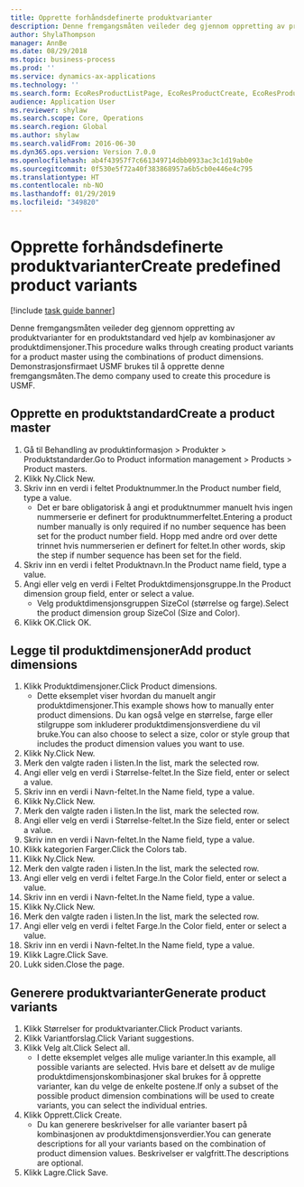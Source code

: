 ```yaml
---
title: Opprette forhåndsdefinerte produktvarianter
description: Denne fremgangsmåten veileder deg gjennom oppretting av produktvarianter for en produktstandard ved hjelp av kombinasjoner av produktdimensjoner.
author: ShylaThompson
manager: AnnBe
ms.date: 08/29/2018
ms.topic: business-process
ms.prod: ''
ms.service: dynamics-ax-applications
ms.technology: ''
ms.search.form: EcoResProductListPage, EcoResProductCreate, EcoResProductDetails, EcoResProductMasterDimension, EcoResProductVariants, EcoResProductVariantSuggestions
audience: Application User
ms.reviewer: shylaw
ms.search.scope: Core, Operations
ms.search.region: Global
ms.author: shylaw
ms.search.validFrom: 2016-06-30
ms.dyn365.ops.version: Version 7.0.0
ms.openlocfilehash: ab4f43957f7c661349714dbb0933ac3c1d19ab0e
ms.sourcegitcommit: 0f530e5f72a40f383868957a6b5cb0e446e4c795
ms.translationtype: HT
ms.contentlocale: nb-NO
ms.lasthandoff: 01/29/2019
ms.locfileid: "349820"
---
```

# <a name="create-predefined-product-variants"></a><span data-ttu-id="897f8-103">Opprette forhåndsdefinerte produktvarianter</span><span class="sxs-lookup"><span data-stu-id="897f8-103">Create predefined product variants</span></span>

[!include [task guide banner](../../includes/task-guide-banner.md)]

<span data-ttu-id="897f8-104">Denne fremgangsmåten veileder deg gjennom oppretting av produktvarianter for en produktstandard ved hjelp av kombinasjoner av produktdimensjoner.</span><span class="sxs-lookup"><span data-stu-id="897f8-104">This procedure walks through creating product variants for a product master using the combinations of product dimensions.</span></span> <span data-ttu-id="897f8-105">Demonstrasjonsfirmaet USMF brukes til å opprette denne fremgangsmåten.</span><span class="sxs-lookup"><span data-stu-id="897f8-105">The demo company used to create this procedure is USMF.</span></span>


## <a name="create-a-product-master"></a><span data-ttu-id="897f8-106">Opprette en produktstandard</span><span class="sxs-lookup"><span data-stu-id="897f8-106">Create a product master</span></span>
1. <span data-ttu-id="897f8-107">Gå til Behandling av produktinformasjon > Produkter > Produktstandarder.</span><span class="sxs-lookup"><span data-stu-id="897f8-107">Go to Product information management > Products > Product masters.</span></span>
2. <span data-ttu-id="897f8-108">Klikk Ny.</span><span class="sxs-lookup"><span data-stu-id="897f8-108">Click New.</span></span>
3. <span data-ttu-id="897f8-109">Skriv inn en verdi i feltet Produktnummer.</span><span class="sxs-lookup"><span data-stu-id="897f8-109">In the Product number field, type a value.</span></span>
    * <span data-ttu-id="897f8-110">Det er bare obligatorisk å angi et produktnummer manuelt hvis ingen nummerserie er definert for produktnummerfeltet.</span><span class="sxs-lookup"><span data-stu-id="897f8-110">Entering a product number manually is only required if no number sequence has been set for the product number field.</span></span> <span data-ttu-id="897f8-111">Hopp med andre ord over dette trinnet hvis nummerserien er definert for feltet.</span><span class="sxs-lookup"><span data-stu-id="897f8-111">In other words, skip the step if number sequence has been set for the field.</span></span>  
4. <span data-ttu-id="897f8-112">Skriv inn en verdi i feltet Produktnavn.</span><span class="sxs-lookup"><span data-stu-id="897f8-112">In the Product name field, type a value.</span></span>
5. <span data-ttu-id="897f8-113">Angi eller velg en verdi i Feltet Produktdimensjonsgruppe.</span><span class="sxs-lookup"><span data-stu-id="897f8-113">In the Product dimension group field, enter or select a value.</span></span>
    * <span data-ttu-id="897f8-114">Velg produktdimensjonsgruppen SizeCol (størrelse og farge).</span><span class="sxs-lookup"><span data-stu-id="897f8-114">Select the product dimension group SizeCol (Size and Color).</span></span>  
6. <span data-ttu-id="897f8-115">Klikk OK.</span><span class="sxs-lookup"><span data-stu-id="897f8-115">Click OK.</span></span>

## <a name="add-product-dimensions"></a><span data-ttu-id="897f8-116">Legge til produktdimensjoner</span><span class="sxs-lookup"><span data-stu-id="897f8-116">Add product dimensions</span></span>
1. <span data-ttu-id="897f8-117">Klikk Produktdimensjoner.</span><span class="sxs-lookup"><span data-stu-id="897f8-117">Click Product dimensions.</span></span>
    * <span data-ttu-id="897f8-118">Dette eksemplet viser hvordan du manuelt angir produktdimensjoner.</span><span class="sxs-lookup"><span data-stu-id="897f8-118">This example shows how to manually enter product dimensions.</span></span> <span data-ttu-id="897f8-119">Du kan også velge en størrelse, farge eller stilgruppe som inkluderer produktdimensjonsverdiene du vil bruke.</span><span class="sxs-lookup"><span data-stu-id="897f8-119">You can also choose to select a size, color or style group that includes the product dimension values you want to use.</span></span>  
2. <span data-ttu-id="897f8-120">Klikk Ny.</span><span class="sxs-lookup"><span data-stu-id="897f8-120">Click New.</span></span>
3. <span data-ttu-id="897f8-121">Merk den valgte raden i listen.</span><span class="sxs-lookup"><span data-stu-id="897f8-121">In the list, mark the selected row.</span></span>
4. <span data-ttu-id="897f8-122">Angi eller velg en verdi i Størrelse-feltet.</span><span class="sxs-lookup"><span data-stu-id="897f8-122">In the Size field, enter or select a value.</span></span>
5. <span data-ttu-id="897f8-123">Skriv inn en verdi i Navn-feltet.</span><span class="sxs-lookup"><span data-stu-id="897f8-123">In the Name field, type a value.</span></span>
6. <span data-ttu-id="897f8-124">Klikk Ny.</span><span class="sxs-lookup"><span data-stu-id="897f8-124">Click New.</span></span>
7. <span data-ttu-id="897f8-125">Merk den valgte raden i listen.</span><span class="sxs-lookup"><span data-stu-id="897f8-125">In the list, mark the selected row.</span></span>
8. <span data-ttu-id="897f8-126">Angi eller velg en verdi i Størrelse-feltet.</span><span class="sxs-lookup"><span data-stu-id="897f8-126">In the Size field, enter or select a value.</span></span>
9. <span data-ttu-id="897f8-127">Skriv inn en verdi i Navn-feltet.</span><span class="sxs-lookup"><span data-stu-id="897f8-127">In the Name field, type a value.</span></span>
10. <span data-ttu-id="897f8-128">Klikk kategorien Farger.</span><span class="sxs-lookup"><span data-stu-id="897f8-128">Click the Colors tab.</span></span>
11. <span data-ttu-id="897f8-129">Klikk Ny.</span><span class="sxs-lookup"><span data-stu-id="897f8-129">Click New.</span></span>
12. <span data-ttu-id="897f8-130">Merk den valgte raden i listen.</span><span class="sxs-lookup"><span data-stu-id="897f8-130">In the list, mark the selected row.</span></span>
13. <span data-ttu-id="897f8-131">Angi eller velg en verdi i feltet Farge.</span><span class="sxs-lookup"><span data-stu-id="897f8-131">In the Color field, enter or select a value.</span></span>
14. <span data-ttu-id="897f8-132">Skriv inn en verdi i Navn-feltet.</span><span class="sxs-lookup"><span data-stu-id="897f8-132">In the Name field, type a value.</span></span>
15. <span data-ttu-id="897f8-133">Klikk Ny.</span><span class="sxs-lookup"><span data-stu-id="897f8-133">Click New.</span></span>
16. <span data-ttu-id="897f8-134">Merk den valgte raden i listen.</span><span class="sxs-lookup"><span data-stu-id="897f8-134">In the list, mark the selected row.</span></span>
17. <span data-ttu-id="897f8-135">Angi eller velg en verdi i feltet Farge.</span><span class="sxs-lookup"><span data-stu-id="897f8-135">In the Color field, enter or select a value.</span></span>
18. <span data-ttu-id="897f8-136">Skriv inn en verdi i Navn-feltet.</span><span class="sxs-lookup"><span data-stu-id="897f8-136">In the Name field, type a value.</span></span>
19. <span data-ttu-id="897f8-137">Klikk Lagre.</span><span class="sxs-lookup"><span data-stu-id="897f8-137">Click Save.</span></span>
20. <span data-ttu-id="897f8-138">Lukk siden.</span><span class="sxs-lookup"><span data-stu-id="897f8-138">Close the page.</span></span>

## <a name="generate-product-variants"></a><span data-ttu-id="897f8-139">Generere produktvarianter</span><span class="sxs-lookup"><span data-stu-id="897f8-139">Generate product variants</span></span>
1. <span data-ttu-id="897f8-140">Klikk Størrelser for produktvarianter.</span><span class="sxs-lookup"><span data-stu-id="897f8-140">Click Product variants.</span></span>
2. <span data-ttu-id="897f8-141">Klikk Variantforslag.</span><span class="sxs-lookup"><span data-stu-id="897f8-141">Click Variant suggestions.</span></span>
3. <span data-ttu-id="897f8-142">Klikk Velg alt.</span><span class="sxs-lookup"><span data-stu-id="897f8-142">Click Select all.</span></span>
    * <span data-ttu-id="897f8-143">I dette eksemplet velges alle mulige varianter.</span><span class="sxs-lookup"><span data-stu-id="897f8-143">In this example, all possible variants are selected.</span></span> <span data-ttu-id="897f8-144">Hvis bare et delsett av de mulige produktdimensjonskombinasjoner skal brukes for å opprette varianter, kan du velge de enkelte postene.</span><span class="sxs-lookup"><span data-stu-id="897f8-144">If only a subset of the possible product dimension combinations will be used to create variants, you can select the individual entries.</span></span>  
4. <span data-ttu-id="897f8-145">Klikk Opprett.</span><span class="sxs-lookup"><span data-stu-id="897f8-145">Click Create.</span></span>
    * <span data-ttu-id="897f8-146">Du kan generere beskrivelser for alle varianter basert på kombinasjonen av produktdimensjonsverdier.</span><span class="sxs-lookup"><span data-stu-id="897f8-146">You can generate descriptions for all your variants based on the combination of product dimension values.</span></span> <span data-ttu-id="897f8-147">Beskrivelser er valgfritt.</span><span class="sxs-lookup"><span data-stu-id="897f8-147">The descriptions are optional.</span></span>  
5. <span data-ttu-id="897f8-148">Klikk Lagre.</span><span class="sxs-lookup"><span data-stu-id="897f8-148">Click Save.</span></span>

